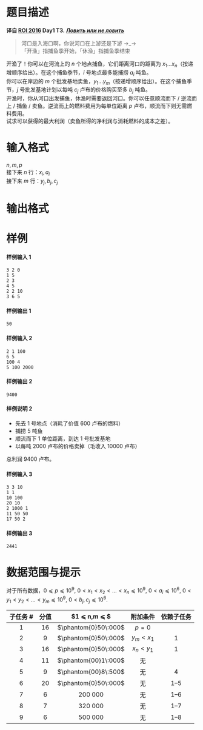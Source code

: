 
# 题目描述

**译自 [ROI 2016](http://neerc.ifmo.ru/school/archive/2015-2016.html) Day1 T3.** ***[Ловить или не ловить](http://neerc.ifmo.ru/school/archive/2015-2016/ru-olymp-roi-2016-day1.pdf)***

> 河口是入海口啊，你说河口在上游还是下游 →_→  
> 「开渔」指捕鱼季开始，「休渔」指捕鱼季结束

开渔了！你可以在河流上的 $n$ 个地点捕鱼，它们距离河口的距离为 $x_1\ldots x_n$（按递增顺序给出）。在这个捕鱼季节，$i$ 号地点最多能捕捞 $a_i$ 吨鱼。  
你可以在岸边的 $m$ 个批发基地卖鱼，$y_1\ldots y_m$（按递增顺序给出）。在这个捕鱼季节，$j$ 号批发基地计划以每吨 $c_j$ 卢布的价格购买至多 $b_j$ 吨鱼。  
开渔时，你从河口出发捕鱼，休渔时需要返回河口。你可以任意顺流而下 / 逆流而上 / 捕鱼 / 卖鱼。逆流而上的燃料费用为每单位距离 $p$ 卢布，顺流而下则无需燃料费用。  
试求可以获得的最大利润（卖鱼所得的净利润与消耗燃料的成本之差）。

# 输入格式

$n,m,p$  
接下来 $n$ 行：$x_i, a_i$  
接下来 $m$ 行：$y_j, b_j, c_j$

# 输出格式



# 样例

#### 样例输入 1
```plain
3 2 0
1 5
2 3
4 5
2 2 10
3 6 5
```

#### 样例输出 1
```plain
50
```

#### 样例输入 2
```plain
2 1 100
6 5
100 4
5 100 2000
```

#### 样例输出 2
```plain
9400
```

#### 样例说明 2

- 先去 1 号地点（消耗了价值 600 卢布的燃料）
- 捕捞 5 吨鱼
- 顺流而下 1 单位距离，到达 1 号批发基地
- 以每吨 2000 卢布的价格卖掉（毛收入 10000 卢布）

总利润 9400 卢布。

#### 样例输入 3
```plain
3 3 10
1 1
10 100
20 10
2 1000 1
11 50 50
17 50 2
```

#### 样例输出 3
```plain
2441
```

# 数据范围与提示

对于所有数据，$0 ⩽ p ⩽ 10^9,$  $0 < x_1 < x_2 < \dots < x_n ⩽ 10^9,$  $0 < a_i ⩽ 10^6,$  $0 < y_1 < y_2 < \dots < y_m ⩽ 10^9,$ $0 < b_j ,c_j ⩽ 10 ^6.$

|子任务 #|分值| $1 ⩽ n,m ⩽ $ |附加条件|依赖子任务|
|:-:|:-:|:-:|:-:|:-:|
|1|16|$\phantom{0}50\:000$|$p = 0$||
|2|9|$\phantom{0}50\:000$|$y_m < x_1$|1|
|3|16|$\phantom{0}50\:000$|$x_n < y_1$|&nbsp;1&nbsp;|
|4|11|$\phantom{00}1\:000$|无||
|5|9|$\phantom{00}8\:500$|无|4|
|6|20|$\phantom{0}50\:000$|无|1–5|
|7|6|$200\:000$|无|1–6|
|8|7|$320\:000$|无|1–7|
|9|6|$500\:000$|无|1–8|


